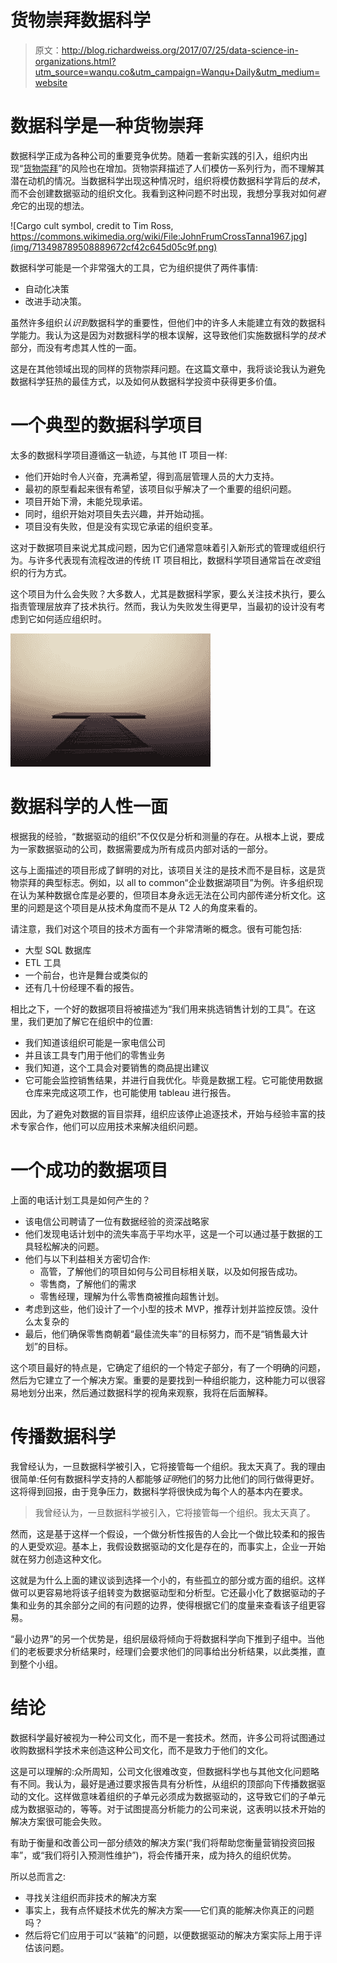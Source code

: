 # 货物崇拜数据科学

> 原文：<http://blog.richardweiss.org/2017/07/25/data-science-in-organizations.html?utm_source=wanqu.co&utm_campaign=Wanqu+Daily&utm_medium=website>



# 数据科学是一种货物崇拜

数据科学正成为各种公司的重要竞争优势。随着一套新实践的引入，组织内出现“[货物崇拜](https://en.wikipedia.org/wiki/Cargo_cult_programming)”的风险也在增加。货物崇拜描述了人们模仿一系列行为，而不理解其潜在动机的情况。当数据科学出现这种情况时，组织将模仿数据科学背后的*技术*，而不会创建数据驱动的组织文化。我看到这种问题不时出现，我想分享我对如何*避免*它的出现的想法。

![Cargo cult symbol, credit to Tim Ross, https://commons.wikimedia.org/wiki/File:JohnFrumCrossTanna1967.jpg](img/713498789508889672cf42c645d05c9f.png)

数据科学可能是一个非常强大的工具，它为组织提供了两件事情:

*   自动化决策
*   改进手动决策。

虽然许多组织*认识到*数据科学的重要性，但他们中的许多人未能建立有效的数据科学能力。我认为这是因为对数据科学的根本误解，这导致他们实施数据科学的*技术*部分，而没有考虑其人性的一面。

这是在其他领域出现的同样的货物崇拜问题。在这篇文章中，我将谈论我认为避免数据科学狂热的最佳方式，以及如何从数据科学投资中获得更多价值。

# 一个典型的数据科学项目

太多的数据科学项目遵循这一轨迹，与其他 IT 项目一样:

*   他们开始时令人兴奋，充满希望，得到高层管理人员的大力支持。
*   最初的原型看起来很有希望，该项目似乎解决了一个重要的组织问题。
*   项目开始下滑，未能兑现承诺。
*   同时，组织开始对项目失去兴趣，并开始动摇。
*   项目没有失败，但是没有实现它承诺的组织变革。

这对于数据项目来说尤其成问题，因为它们通常意味着引入新形式的管理或组织行为。与许多代表现有流程改进的传统 IT 项目相比，数据科学项目通常旨在*改变*组织的行为方式。

这个项目为什么会失败？大多数人，尤其是数据科学家，要么关注技术执行，要么指责管理层放弃了技术执行。然而，我认为失败发生得更早，当最初的设计没有考虑到它如何适应组织时。

![A failed data lake](img/68f8f1e7c7ade7a4bcf412b5667dce29.png)

# 数据科学的人性一面

根据我的经验，“数据驱动的组织”不仅仅是分析和测量的存在。从根本上说，要成为一家数据驱动的公司，数据需要成为所有成员内部对话的一部分。

这与上面描述的项目形成了鲜明的对比，该项目关注的是技术而不是目标，这是货物崇拜的典型标志。例如，以 all to common“企业数据湖项目”为例。许多组织现在认为某种数据仓库是必要的，但项目本身永远无法在公司内部传递分析文化。这里的问题是这个项目是从技术角度而不是从 T2 人的角度来看的。

请注意，我们对这个项目的技术方面有一个非常清晰的概念。很有可能包括:

*   大型 SQL 数据库
*   ETL 工具
*   一个前台，也许是舞台或类似的
*   还有几十份经理不看的报告。

相比之下，一个好的数据项目将被描述为“我们用来挑选销售计划的工具”。在这里，我们更加了解它在组织中的位置:

*   我们知道该组织可能是一家电信公司
*   并且该工具专门用于他们的零售业务
*   我们知道，这个工具会对要销售的商品提出建议
*   它可能会监控销售结果，并进行自我优化。毕竟是数据工程。它可能使用数据仓库来完成这项工作，也可能使用 tableau 进行报告。

因此，为了避免对数据的盲目崇拜，组织应该停止追逐技术，开始与经验丰富的技术专家合作，他们可以应用技术来解决组织问题。

# 一个成功的数据项目

上面的电话计划工具是如何产生的？

*   该电信公司聘请了一位有数据经验的资深战略家
*   他们发现电话计划中的流失率高于平均水平，这是一个可以通过基于数据的工具轻松解决的问题。
*   他们与以下利益相关方密切合作:
    *   高管，了解他们的项目如何与公司目标相关联，以及如何报告成功。
    *   零售商，了解他们的需求
    *   零售经理，理解为什么零售商被推向超售计划。
*   考虑到这些，他们设计了一个小型的技术 MVP，推荐计划并监控反馈。没什么太复杂的
*   最后，他们确保零售商朝着“最佳流失率”的目标努力，而不是“销售最大计划”的目标。

这个项目最好的特点是，它确定了组织的一个特定子部分，有了一个明确的问题，然后为它建立了一个解决方案。重要的是要找到一种组织能力，这种能力可以很容易地划分出来，然后通过数据科学的视角来观察，我将在后面解释。

# 传播数据科学

我曾经认为，一旦数据科学被引入，它将接管每一个组织。我太天真了。我的理由很简单:任何有数据科学支持的人都能够*证明*他们的努力比他们的同行做得更好。这将得到回报，由于竞争压力，数据科学将很快成为每个人的基本内在要求。

> 我曾经认为，一旦数据科学被引入，它将接管每一个组织。我太天真了。

然而，这是基于这样一个假设，一个做分析性报告的人会比一个做比较柔和的报告的人更受欢迎。基本上，我假设数据驱动的文化是存在的，而事实上，企业一开始就在努力创造这种文化。

这就是为什么上面的建议谈到选择一个小的，有些孤立的部分或方面的组织。这样做可以更容易地将该子组转变为数据驱动型和分析型。它还最小化了数据驱动的子集和业务的其余部分之间的有问题的边界，使得根据它们的度量来查看该子组更容易。

“最小边界”的另一个优势是，组织层级将倾向于将数据科学向下推到子组中。当他们的老板要求分析结果时，经理们会要求他们的同事给出分析结果，以此类推，直到整个小组。

# 结论

数据科学最好被视为一种公司文化，而不是一套技术。然而，许多公司将试图通过收购数据科学技术来创造这种公司文化，而不是致力于他们的文化。

这是可以理解的:众所周知，公司文化很难改变，但数据科学也与其他文化问题略有不同。我认为，最好是通过要求报告具有分析性，从组织的顶部向下传播数据驱动的文化。这样做意味着组织的子单元必须成为数据驱动的，这导致它们的子单元成为数据驱动的，等等。对于试图提高分析能力的公司来说，这表明以技术开始的解决方案很可能会失败。

有助于衡量和改善公司一部分绩效的解决方案(“我们将帮助您衡量营销投资回报率”，或“我们将引入预测性维护”)，将会传播开来，成为持久的组织优势。

所以总而言之:

*   寻找关注组织而非技术的解决方案
*   事实上，我有点怀疑技术优先的解决方案——它们真的能解决你真正的问题吗？
*   然后将它们应用于可以“装箱”的问题，以便数据驱动的解决方案实际上用于评估该问题。

